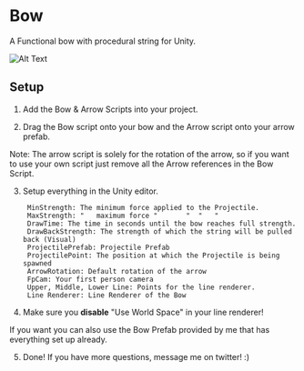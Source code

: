 
# Bow

A Functional bow with procedural string for Unity.

![Alt Text](https://media.giphy.com/media/yRQE5hyZBTP5ntobNh/giphy-downsized-large.gif)


## Setup
1. Add the Bow & Arrow Scripts into your project.

2. Drag the Bow script onto your bow and the Arrow script onto your arrow prefab. 


Note: The arrow script is solely for the rotation of the arrow, so if you want to use your own script just remove all the Arrow references in the Bow Script.

3. Setup everything in the Unity editor.

        MinStrength: The minimum force applied to the Projectile.
        MaxStrength: "   maximum force "       "  "   "
        DrawTime: The time in seconds until the bow reaches full strength.
        DrawBackStrength: The strength of which the string will be pulled back (Visual)
        ProjectilePrefab: Projectile Prefab
        ProjectilePoint: The position at which the Projectile is being spawned
        ArrowRotation: Default rotation of the arrow
        FpCam: Your first person camera
        Upper, Middle, Lower Line: Points for the line renderer.
        Line Renderer: Line Renderer of the Bow

4. Make sure you **disable** "Use World Space" in your line renderer!

If you want you can also use the Bow Prefab provided by me that has everything set up already.

5. Done! If you have more questions, message me on twitter! :)

